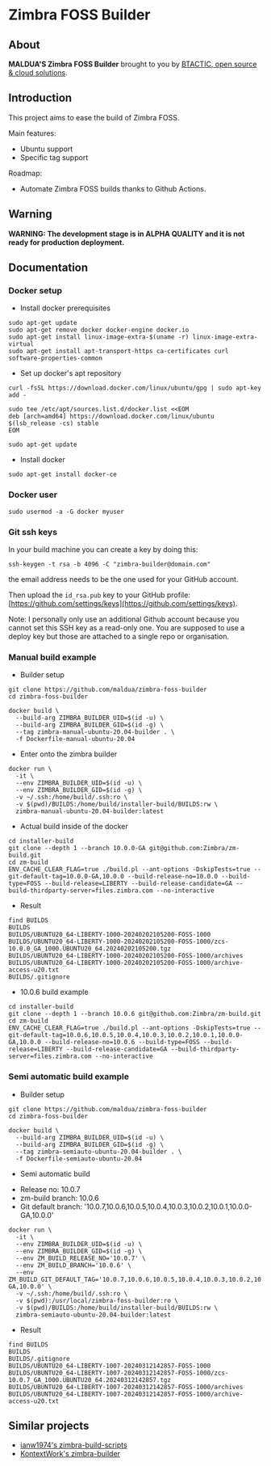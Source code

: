# Zimbra FOSS Builder

## About

**MALDUA'S Zimbra FOSS Builder** brought to you by [BTACTIC, open source & cloud solutions](https://www.btactic.com).

## Introduction

This project aims to ease the build of Zimbra FOSS.

Main features:

- Ubuntu support
- Specific tag support

Roadmap:

- Automate Zimbra FOSS builds thanks to Github Actions.

## Warning

**WARNING: The development stage is in ALPHA QUALITY and it is not ready for production deployment.**

## Documentation

### Docker setup

* Install docker prerequisites

```
sudo apt-get update
sudo apt-get remove docker docker-engine docker.io
sudo apt-get install linux-image-extra-$(uname -r) linux-image-extra-virtual
sudo apt-get install apt-transport-https ca-certificates curl software-properties-common
```
* Set up docker's apt repository

```
curl -fsSL https://download.docker.com/linux/ubuntu/gpg | sudo apt-key add -

sudo tee /etc/apt/sources.list.d/docker.list <<EOM
deb [arch=amd64] https://download.docker.com/linux/ubuntu $(lsb_release -cs) stable
EOM

sudo apt-get update
```

* Install docker

```
sudo apt-get install docker-ce
```

### Docker user

```
sudo usermod -a -G docker myuser
```

### Git ssh keys

In your build machine you can create a key by doing this:

```
ssh-keygen -t rsa -b 4096 -C "zimbra-builder@domain.com"
```

the email address needs to be the one used for your GitHub account.

Then upload the `id_rsa.pub` key to your GitHub profile: [https://github.com/settings/keys](https://github.com/settings/keys).

Note: I personally only use an additional Github account because you cannot set this SSH key as a read-only one. You are supposed to use a deploy key but those are attached to a single repo or organisation.

### Manual build example

* Builder setup

```
git clone https://github.com/maldua/zimbra-foss-builder
cd zimbra-foss-builder
```

```
docker build \
  --build-arg ZIMBRA_BUILDER_UID=$(id -u) \
  --build-arg ZIMBRA_BUILDER_GID=$(id -g) \
  --tag zimbra-manual-ubuntu-20.04-builder . \
  -f Dockerfile-manual-ubuntu-20.04
```

* Enter onto the zimbra builder

```
docker run \
  -it \
  --env ZIMBRA_BUILDER_UID=$(id -u) \
  --env ZIMBRA_BUILDER_GID=$(id -g) \
  -v ~/.ssh:/home/build/.ssh:ro \
  -v $(pwd)/BUILDS:/home/build/installer-build/BUILDS:rw \
  zimbra-manual-ubuntu-20.04-builder:latest
```

* Actual build inside of the docker

```
cd installer-build
git clone --depth 1 --branch 10.0.0-GA git@github.com:Zimbra/zm-build.git
cd zm-build
ENV_CACHE_CLEAR_FLAG=true ./build.pl --ant-options -DskipTests=true --git-default-tag=10.0.0-GA,10.0.0 --build-release-no=10.0.0 --build-type=FOSS --build-release=LIBERTY --build-release-candidate=GA --build-thirdparty-server=files.zimbra.com --no-interactive
```

* Result

```
find BUILDS
BUILDS
BUILDS/UBUNTU20_64-LIBERTY-1000-20240202105200-FOSS-1000
BUILDS/UBUNTU20_64-LIBERTY-1000-20240202105200-FOSS-1000/zcs-10.0.0_GA_1000.UBUNTU20_64.20240202105200.tgz
BUILDS/UBUNTU20_64-LIBERTY-1000-20240202105200-FOSS-1000/archives
BUILDS/UBUNTU20_64-LIBERTY-1000-20240202105200-FOSS-1000/archive-access-u20.txt
BUILDS/.gitignore
```

* 10.0.6 build example

```
cd installer-build
git clone --depth 1 --branch 10.0.6 git@github.com:Zimbra/zm-build.git
cd zm-build
ENV_CACHE_CLEAR_FLAG=true ./build.pl --ant-options -DskipTests=true --git-default-tag=10.0.6,10.0.5,10.0.4,10.0.3,10.0.2,10.0.1,10.0.0-GA,10.0.0 --build-release-no=10.0.6 --build-type=FOSS --build-release=LIBERTY --build-release-candidate=GA --build-thirdparty-server=files.zimbra.com --no-interactive
```

### Semi automatic build example

* Builder setup

```
git clone https://github.com/maldua/zimbra-foss-builder
cd zimbra-foss-builder
```

```
docker build \
  --build-arg ZIMBRA_BUILDER_UID=$(id -u) \
  --build-arg ZIMBRA_BUILDER_GID=$(id -g) \
  --tag zimbra-semiauto-ubuntu-20.04-builder . \
  -f Dockerfile-semiauto-ubuntu-20.04
```

* Semi automatic build

- Release no: 10.0.7
- zm-build branch: 10.0.6
- Git default branch: '10.0.7,10.0.6,10.0.5,10.0.4,10.0.3,10.0.2,10.0.1,10.0.0-GA,10.0.0'

```
docker run \
  -it \
  --env ZIMBRA_BUILDER_UID=$(id -u) \
  --env ZIMBRA_BUILDER_GID=$(id -g) \
  --env ZM_BUILD_RELEASE_NO='10.0.7' \
  --env ZM_BUILD_BRANCH='10.0.6' \
  --env ZM_BUILD_GIT_DEFAULT_TAG='10.0.7,10.0.6,10.0.5,10.0.4,10.0.3,10.0.2,10.0.1,10.0.0-GA,10.0.0' \
  -v ~/.ssh:/home/build/.ssh:ro \
  -v $(pwd):/usr/local/zimbra-foss-builder:ro \
  -v $(pwd)/BUILDS:/home/build/installer-build/BUILDS:rw \
  zimbra-semiauto-ubuntu-20.04-builder:latest
```

* Result

```
find BUILDS
BUILDS
BUILDS/.gitignore
BUILDS/UBUNTU20_64-LIBERTY-1007-20240312142857-FOSS-1000
BUILDS/UBUNTU20_64-LIBERTY-1007-20240312142857-FOSS-1000/zcs-10.0.7_GA_1000.UBUNTU20_64.20240312142857.tgz
BUILDS/UBUNTU20_64-LIBERTY-1007-20240312142857-FOSS-1000/archives
BUILDS/UBUNTU20_64-LIBERTY-1007-20240312142857-FOSS-1000/archive-access-u20.txt
```

## Similar projects

- [ianw1974's zimbra-build-scripts](https://github.com/ianw1974/zimbra-build-scripts)
- [KontextWork's zimbra-builder](https://github.com/KontextWork/zimbra-builder)
